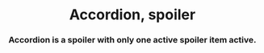 <h1 align="center">Accordion, spoiler</h1>
<h3 align="center">Accordion is a spoiler with only one active spoiler item active.</h3>










